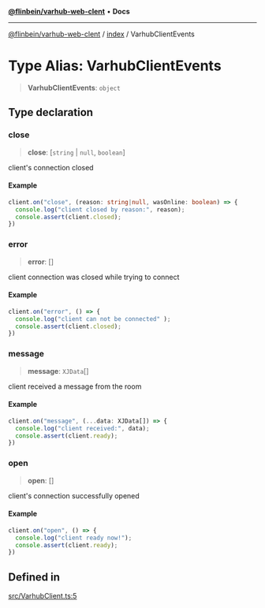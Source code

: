 [**@flinbein/varhub-web-clent**](../../README.md) • **Docs**

***

[@flinbein/varhub-web-clent](../../modules.md) / [index](../README.md) / VarhubClientEvents

# Type Alias: VarhubClientEvents

> **VarhubClientEvents**: `object`

## Type declaration

### close

> **close**: [`string` \| `null`, `boolean`]

client's connection closed

#### Example

```typescript
client.on("close", (reason: string|null, wasOnline: boolean) => {
  console.log("client closed by reason:", reason);
  console.assert(client.closed);
})
```

### error

> **error**: []

client connection was closed while trying to connect

#### Example

```typescript
client.on("error", () => {
  console.log("client can not be connected" );
  console.assert(client.closed);
})
```

### message

> **message**: `XJData`[]

client received a message from the room

#### Example

```typescript
client.on("message", (...data: XJData[]) => {
  console.log("client received:", data);
  console.assert(client.ready);
})
```

### open

> **open**: []

client's connection successfully opened

#### Example

```typescript
client.on("open", () => {
  console.log("client ready now!");
  console.assert(client.ready);
})
```

## Defined in

[src/VarhubClient.ts:5](https://github.com/flinbein/varhub-web-client/blob/aa44d85b8fc9ef58d47827a2d69f4ed0b37f6112/src/VarhubClient.ts#L5)
